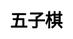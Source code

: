 ---
title: 五子棋
layout: five_in_a_row
description: 免费在线小游戏五子棋，你能打败电脑吗?
js: ["js/game/five_in_a_row/five_in_a_row.js"]
css: ["css/game/five_in_a_row/five_in_a_row.css"]
---